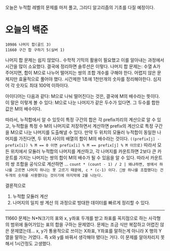 오늘은 누적합 레벨의 문제를 마저 풀고, 그리디 알고리즘의 기초를 다질 예정이다.

# 오늘의 백준
```level24
10986 나머지 합(골드 3)
11660 구간 합 구하기 5(실버 1)
```

나머지 합 문제는 쉽지 않았다.. 수학적 기믹의 활용이 필요했고 이를 알아내는 과정에서 시간을 많이 소요했다.
결국에 정리하면 솔루션은 이렇다.
나머지 합 문제는: 수열 A가 주어지면, 합이 M으로 나누어 떨어지는 쌍의 조합 개수를 구해야 한다.
어렵지 않은 문제지만 효율적으로 풀어야 했다. 시간제한 1초에 1천만개의 숫자를 정리해야한다. 심지어 각 숫자도 최대 100억 이하이다. 

아이디어는 다음과 같다: M으로 나눠 떨어진다는 것은, 결국에 M의 배수라는 뜻이다. 이 말은 이렇게 볼 수 있다:
M으로 나눈 나머지가 같은 두수가 있다면. 그 두수를 합한 값은 M의 배수이다.

따라서, 누적합에서 알 수 있듯이 특정 구간의 합은 각 prefix끼리의 계산으로 알 수 있고, 누적합을 특정 수 M의 나머지로 저장하면서 계산하면 prefix의 계산으로 특정 구간을 M으로 나눈 나머지를 도출해낼 수 있다. 
만약 두 위치의 모듈러 누적합이 동일한 나머지를 가진다면, 두 위치 사이의 배열의 합이 M의 배수라는 것이다. ``((prefix[j] - prefix[i]) % M == 0 이면 prefix[i] % M == prefix[j] % M 이므로)``
따라서 모든 위치에서 모듈러 누적합의 나머지를 계산하고, 각 나머지를 카운트하면 2보다 큰 카운트를 가지는 나머지는 쌍의 합이 M의 배수가 될 수 있음을 알 수 있다. 따라서 카운트의 쌍 조합을 공식으로 계산하면 ... ``count * (count - 1) / 2 | 왜냐하면, 쌍에서 하나를 고르면 나머지 하나는 못 고르기 때문에, c * (c-1) 이다. 쌍 하나를 조합했다는 건 두개의 숫자를 사용했다는 것이기에 마지막에 2를 나눈다.``

결론적으로
1. 누적합 모듈러 계산
2. 나머지의 일치 쌍 계산
의 과정으로 방대한 데이터를 빠르게 정리할 수 있다.

- - -


11660 문제는 N\*N크기의 표와 x, y좌표 두개를 받고 좌표를 꼭지점으로 하는 사각형의 범위에 들어가있는 표의 합을 구하는 문제였다. 문제는 조금 식만 복잡하고 어렵진 않은 문제였는데... x, y가 통용적으로 쓰이는 X좌표, Y좌표를 말하는게 아니라 X 행의 Y열을 말하는 거였다.. 즉 x와 y를 바꿔서 생각해야 됐다는 거다.
이 문제를 알아차리지 못해서 1시간정도 고생했다.

